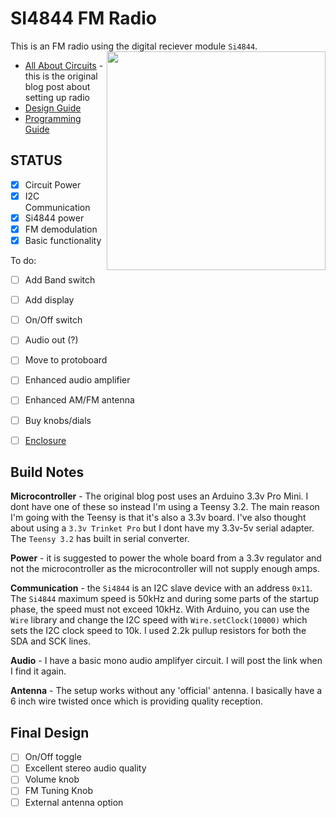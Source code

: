 # SI4844 FM Radio

This is an FM radio using the digital reciever module ```Si4844```. <img src="http://previews.123rf.com/images/scottff72/scottff721208/scottff72120800010/14877766-Retro-vintage-wood-radio-on-a-white-background-Stock-Photo-radio-old-antique.jpg" width=350 align="right" />

- [All About Circuits](http://www.allaboutcircuits.com/projects/build-an-arduino-controlled-am-fm-sw-radio/) - this is the original blog post about setting up radio
- [Design Guide](http://www.silabs.com/Support%20Documents/TechnicalDocs/AN602.pdf)
- [Programming Guide](http://www.silabs.com/Support%20Documents/TechnicalDocs/AN610.pdf)

## STATUS

- [x] Circuit Power
- [x] I2C Communication
- [x] Si4844 power
- [x] FM demodulation
- [x] Basic functionality

To do:
- [ ] Add Band switch
- [ ] Add display
- [ ] On/Off switch
- [ ] Audio out (?)
- [ ] Move to protoboard
- [ ] Enhanced audio amplifier
- [ ] Enhanced AM/FM antenna
- [ ] Buy knobs/dials
- [ ] [Enclosure](https://s-media-cache-ak0.pinimg.com/originals/ba/01/3a/ba013af739433c9e4d94a3727d0fa14c.jpg)


## Build Notes

**Microcontroller** - The original blog post uses an Arduino 3.3v Pro Mini.  I dont have one of these so instead I'm using a Teensy 3.2.  The main reason I'm going with the Teensy is that it's also a 3.3v board.  I've also thought about using a ```3.3v Trinket Pro``` but I dont have my 3.3v-5v serial adapter.  The ```Teensy 3.2``` has built in serial converter.

**Power** - it is suggested to power the whole board from a 3.3v regulator and not the microcontroller as the microcontroller will not supply enough amps.

**Communication** - the ```Si4844``` is an I2C slave device with an address ```0x11```.  The ```Si4844``` maximum speed is 50kHz and during some parts of the startup phase, the speed must not exceed 10kHz.  With Arduino, you can use the ```Wire``` library and change the I2C speed with ```Wire.setClock(10000)``` which sets the I2C clock speed to 10k.  I used 2.2k pullup resistors for both the SDA and SCK lines.

**Audio** - I have a basic mono audio amplifyer circuit.  I will post the link when I find it again.

**Antenna** - The setup works without any 'official' antenna.  I basically have a 6 inch wire twisted once which is providing quality reception.

## Final Design

- [ ] On/Off toggle
- [ ] Excellent stereo audio quality
- [ ] Volume knob
- [ ] FM Tuning Knob
- [ ] External antenna option
